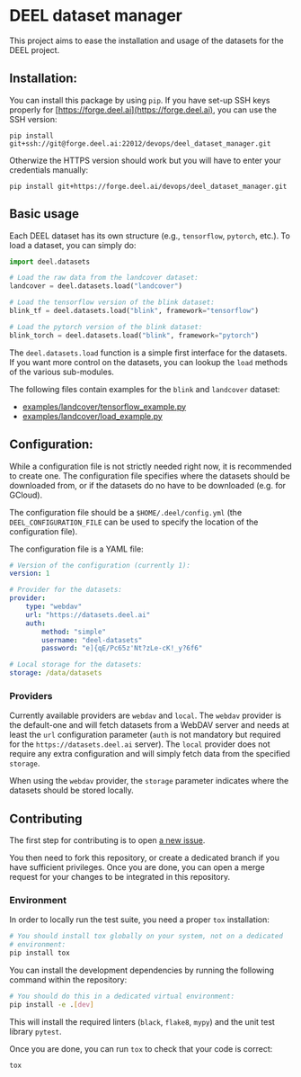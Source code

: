 # DEEL dataset manager

This project aims to ease the installation and usage of the datasets for the DEEL
project.

## Installation:

You can install this package by using `pip`. If you have set-up SSH keys properly
for [https://forge.deel.ai](https://forge.deel.ai), you can use the SSH version:

```
pip install git+ssh://git@forge.deel.ai:22012/devops/deel_dataset_manager.git
```

Otherwize the HTTPS version should work but you will have to enter your credentials
manually:

```
pip install git+https://forge.deel.ai/devops/deel_dataset_manager.git
```


## Basic usage

Each DEEL dataset has its own structure (e.g., `tensorflow`, `pytorch`, etc.). To load
a dataset, you can simply do:

```python
import deel.datasets

# Load the raw data from the landcover dataset:
landcover = deel.datasets.load("landcover")

# Load the tensorflow version of the blink dataset:
blink_tf = deel.datasets.load("blink", framework="tensorflow")

# Load the pytorch version of the blink dataset:
blink_torch = deel.datasets.load("blink", framework="pytorch")
```

The `deel.datasets.load` function is a simple first interface for the datasets. If you
want more control on the datasets, you can lookup the `load` methods of the various
sub-modules.

The following files contain examples for the `blink` and `landcover` dataset:

- [examples/landcover/tensorflow_example.py](examples/landcover/tensorflow_example.py)
- [examples/landcover/load_example.py](examples/landcover/load_example.py)

## Configuration:

While a configuration file is not strictly needed right now, it is recommended to create
one. The configuration file specifies where the datasets should be downloaded from, or
if the datasets do no have to be downloaded (e.g. for GCloud).

The configuration file should be a `$HOME/.deel/config.yml` (the `DEEL_CONFIGURATION_FILE`
can be used to specify the location of the configuration file).

The configuration file is a YAML file:

```yaml
# Version of the configuration (currently 1):
version: 1

# Provider for the datasets:
provider:
    type: "webdav"
    url: "https://datasets.deel.ai"
    auth:
        method: "simple"
        username: "deel-datasets"
        password: "e]{qE/Pc65z'Nt?zLe-cK!_y?6f6"

# Local storage for the datasets:
storage: /data/datasets
```

### Providers

Currently available providers are `webdav` and `local`. The `webdav` provider is the
default-one and will fetch datasets from a WebDAV server and needs at least the `url`
configuration parameter (`auth` is not mandatory but required for the `https://datasets.deel.ai`
server). The `local` provider does not require any extra configuration and will simply
fetch data from the specified `storage`.

When using the `webdav` provider, the `storage` parameter indicates where the datasets
should be stored locally.


## Contributing

The first step for contributing is to open
[a new issue](https://forge.deel.ai/DevOps/deel_dataset_manager/issues/new).

You then need to fork this repository, or create a dedicated branch if you have
sufficient privileges.
Once you are done, you can open a merge request for your changes to be integrated
in this repository.

### Environment

In order to locally run the test suite, you need a proper `tox` installation:

```bash
# You should install tox globally on your system, not on a dedicated
# environment:
pip install tox
```

You can install the development dependencies by running the following
command within the repository:

```bash
# You should do this in a dedicated virtual environment:
pip install -e .[dev]
```

This will install the required linters (`black`, `flake8`, `mypy`) and the
unit test library `pytest`.

Once you are done, you can run `tox` to check that your code is correct:

```
tox
```
